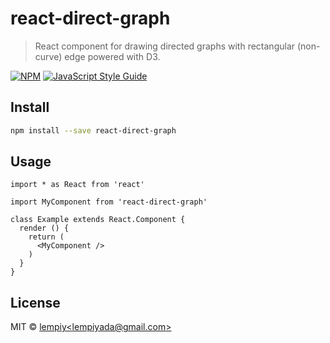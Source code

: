 # react-direct-graph

> React component for drawing directed graphs with rectangular (non-curve) edge powered with D3.

[![NPM](https://img.shields.io/npm/v/react-direct-graph.svg)](https://www.npmjs.com/package/react-direct-graph) [![JavaScript Style Guide](https://img.shields.io/badge/code_style-standard-brightgreen.svg)](https://standardjs.com)

## Install

```bash
npm install --save react-direct-graph
```

## Usage

```tsx
import * as React from 'react'

import MyComponent from 'react-direct-graph'

class Example extends React.Component {
  render () {
    return (
      <MyComponent />
    )
  }
}
```

## License

MIT © [lempiy&lt;lempiyada@gmail.com&gt;](https://github.com/lempiy&lt;lempiyada@gmail.com&gt;)
